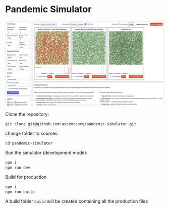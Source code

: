 # Pandemic Simulator

![Screenshot](https://raw.githubusercontent.com/ascentcore/ascentcore.github.io/master/assets/static/showcase_thumb-3-1.png)

Clone the repository:

```
git clone git@github.com:ascentcore/pandemic-simulator.git
```

change folder to sources:
```
cd pandemic-simulator
```

Run the simulator (development mode):

```
npm i
npm run dev
```

Build for production
```
npm i
npm run build
```

A build folder `build` will be created containing all the production files
